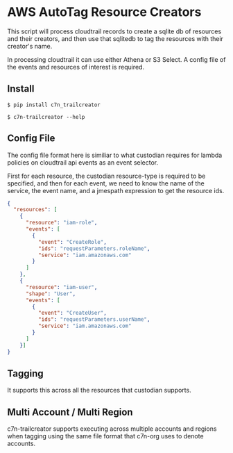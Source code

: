 # AWS AutoTag Resource Creators

This script will process cloudtrail records to create a sqlite db of
resources and their creators, and then use that sqlitedb to tag
the resources with their creator's name.

In processing cloudtrail it can use either Athena or S3 Select. A
config file of the events and resources of interest is required.

## Install

```shell
$ pip install c7n_trailcreator

$ c7n-trailcreator --help
```

## Config File

The config file format here is similiar to what custodian requires
for lambda policies on cloudtrail api events as an event selector.

First for each resource, the custodian resource-type is required
to be specified, and then for each event, we need to know the
name of the service, the event name, and a jmespath expression
to get the resource ids.

```json
{
  "resources": [
    {
      "resource": "iam-role",
      "events": [
        {
          "event": "CreateRole",
          "ids": "requestParameters.roleName",
          "service": "iam.amazonaws.com"
        }
      ]
    },
    {
      "resource": "iam-user",
      "shape": "User",
      "events": [
        {
          "event": "CreateUser",
          "ids": "requestParameters.userName",
          "service": "iam.amazonaws.com"
        }
      ]
    }]
}
```


## Tagging

It supports this across all the resources that custodian supports.


## Multi Account / Multi Region

c7n-trailcreator supports executing across multiple accounts and regions when tagging
using the same file format that c7n-org uses to denote accounts.

